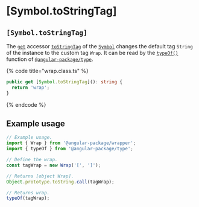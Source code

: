 # \[Symbol.toStringTag]

## `[Symbol.toStringTag]`

The [`get`](https://developer.mozilla.org/en-US/docs/Web/JavaScript/Reference/Functions/get) accessor [`toStringTag`](https://developer.mozilla.org/en-US/docs/Web/JavaScript/Reference/Global\_Objects/Symbol/toStringTag) of the [`Symbol`](https://developer.mozilla.org/en-US/docs/Web/JavaScript/Reference/Global\_Objects/Symbol) changes the default tag `String` of the instance to the custom tag `Wrap`. It can be read by the [`typeOf()`](https://type.angular-package.dev/v/type-draft/helper/typeof) function of [`@angular-package/type`](https://type.angular-package.dev).

{% code title="wrap.class.ts" %}
```typescript
public get [Symbol.toStringTag](): string {
  return 'wrap';
}
```
{% endcode %}

## Example usage

```typescript
// Example usage.
import { Wrap } from '@angular-package/wrapper';
import { typeOf } from '@angular-package/type';

// Define the wrap.
const tagWrap = new Wrap('[', ']');

// Returns [object Wrap].
Object.prototype.toString.call(tagWrap);

// Returns wrap.
typeOf(tagWrap);
```
